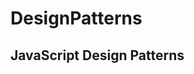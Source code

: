 # DesignPatterns

JavaScript Design Patterns
---------------------------------------------------------------------

